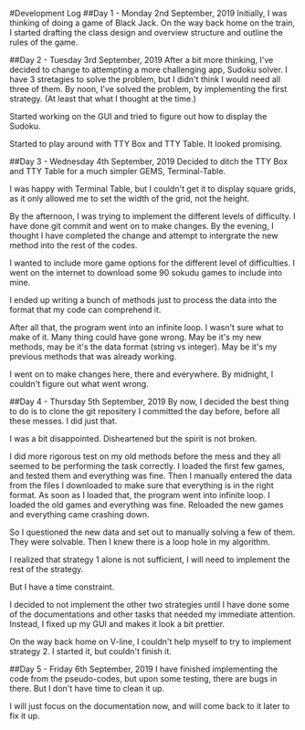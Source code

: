 #Development Log
##Day 1 - Monday 2nd September, 2019
Initially, I was thinking of doing a game of Black Jack.  On the way back home on the train, I started drafting the class design and overview structure and outline the rules of the game. 

##Day 2 - Tuesday 3rd September, 2019
After a bit more thinking, I've decided to change to attempting a more challenging app, Sudoku solver.
I have 3 stretagies to solve the problem, but I didn't think I would need all three of them.  By noon, I've solved the problem, by implementing the first strategy. (At least that what I thought at the time.)

Started working on the GUI and tried to figure out how to display the Sudoku.

Started to play around with TTY Box and TTY Table.  It looked promising.

##Day 3 - Wednesday 4th September, 2019
Decided to ditch the TTY Box and TTY Table for a much simpler GEMS, Terminal-Table.

I was happy with Terminal Table, but I couldn't get it to display square grids, as it only allowed me to set the width of the grid, not the height.

By the afternoon, I was trying to implement the different levels of difficulty.  I have done git commit and went on to make changes.  By the evening, I thought I have completed the change and attempt to intergrate the new method into the rest of the codes.

I wanted to include more game options for the different level of difficulties.  I went on the internet to download some 90 sokudu games to include into mine.

I ended up writing a bunch of methods just to process the data into the format that my code can comprehend it.

After all that, the program went into an infinite loop.  I wasn't sure what to make of it. Many thing could have gone wrong.  May be it's my new methods, may be it's the data format (string vs integer).  May be it's my previous methods that was already working.  

I went on to make changes here, there and everywhere.  By midnight, I couldn't figure out what went wrong.


##Day 4 - Thursday 5th September, 2019
By now, I decided the best thing to do is to clone the git repositery I committed the day before, before all these messes. I did just that.

I was a bit disappointed.  Disheartened but the spirit is not broken.

I did more rigorous test on my old methods before the mess and they all seemed to be performing the task correctly.  I loaded the first few games, and tested them and everything was fine.  Then I manually entered the data from the files I downloaded to make sure that everything is in the right format.  As soon as I loaded that, the program went into infinite loop.  I loaded the old games and everything was fine.  Reloaded the new games and everything came crashing down.

So I questioned the new data and set out to manually solving a few of them.  They were solvable.  Then I knew there is a loop hole in my algorithm.

I realized that strategy 1 alone is not sufficient, I will need to implement the rest of the strategy. 

But I have a time constraint.

I decided to not implement the other two strategies until I have done some of the documentations and other tasks that needed my immediate attention. Instead, I fixed up my GUI and makes it look a bit prettier.

On the way back home on V-line, I couldn't help myself to try to implement strategy 2.  I started it, but couldn't finish it.

##Day 5 - Friday 6th September, 2019
I have finished implementing the code from the pseudo-codes, but upon some testing, there are bugs in there.  But I don't have time to clean it up.

I will just focus on the documentation now, and will come back to it later to fix it up.

